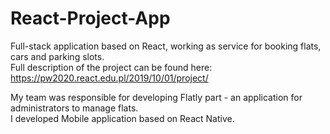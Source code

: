 # React-Project-App
Full-stack application based on React, working as service for booking flats, cars and parking slots.\
Full description of the project can be found here: https://pw2020.react.edu.pl/2019/10/01/project/ 

My team was responsible for developing Flatly part - an application for administrators to manage flats.\
I developed Mobile application based on React Native.
